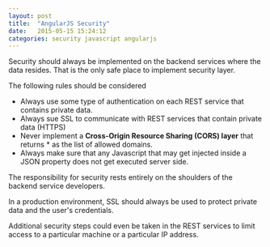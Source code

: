 ```yaml
---
layout: post
title:  "AngularJS Security"
date:   2015-05-15 15:24:12
categories: security javascript angularjs
---
```


Security should always be implemented on the backend services where the data resides. That is the only safe place to implement security layer.

The following rules should be considered

* Always use some type of authentication on each REST service that contains private data.
* Always sue SSL to communicate with REST services that contain private data (HTTPS)
* Never implement a **Cross-Origin Resource Sharing (CORS) layer** that returns * as the list of allowed domains.
* Always make sure that any Javascript that may get injected inside a JSON property does not get executed server side.

The responsibility for security rests entirely on the shoulders of the backend service developers.

In a production environment, SSL should always be used to protect private data and the user's credentials.

Additional security steps could even be taken in the REST services to limit access to a particular machine or a particular IP address.
